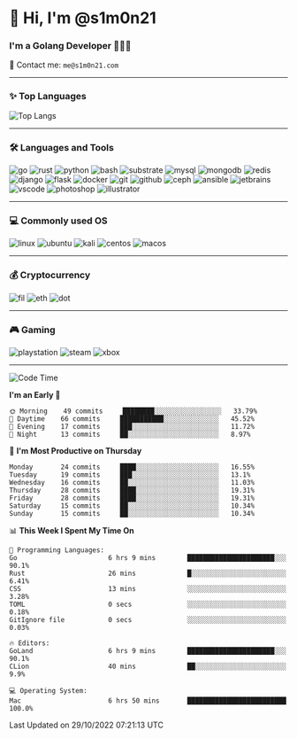# 👋 Hi, I'm @s1m0n21

### I'm a Golang Developer 👨🏻‍💻

📮 Contact me: `me@s1m0n21.com`

---

### ✨ Top Languages

![Top Langs](https://github-readme-stats.vercel.app/api/top-langs/?username=s1m0n21&layout=compact)

---

### 🛠 Languages and Tools

![go](https://img.shields.io/badge/Go-00ADD8?style=for-the-badge&logo=go&logoColor=white&message=myfavorite)
![rust](https://img.shields.io/badge/Rust-black?style=for-the-badge&logo=rust&logoColor=#E57324)
![python](https://img.shields.io/badge/Python-3776AB?style=for-the-badge&logo=python&logoColor=white)
![bash](https://img.shields.io/badge/Bash-4EAA25?style=for-the-badge&logo=gnubash&logoColor=white)
![substrate](https://img.shields.io/badge/Substrate-000000?style=for-the-badge&logo=paritysubstrate&logoColor=white)
![mysql](https://img.shields.io/badge/MySQL-025E85?style=for-the-badge&logo=mysql&logoColor=white)
![mongodb](https://img.shields.io/badge/MongoDB-4EA94B?style=for-the-badge&logo=mongodb&logoColor=white)
![redis](https://img.shields.io/badge/redis-%23DD0031.svg?&style=for-the-badge&logo=redis&logoColor=white)
![django](https://img.shields.io/badge/Django-092E20?style=for-the-badge&logo=django&logoColor=white)
![flask](https://img.shields.io/badge/Flask-000000?style=for-the-badge&logo=flask&logoColor=white)
![docker](https://img.shields.io/badge/Docker-2CA5E0?style=for-the-badge&logo=docker&logoColor=white)
![git](https://img.shields.io/badge/Git-F05032?style=for-the-badge&logo=git&logoColor=white)
![github](https://img.shields.io/badge/github-%23121011.svg?style=for-the-badge&logo=github&logoColor=white)
![ceph](https://img.shields.io/badge/Ceph-FFFFFF?style=for-the-badge&logo=ceph&logoColor=E95A53)
![ansible](https://img.shields.io/badge/Ansible-000000?style=for-the-badge&logo=ansible&logoColor=white)
![jetbrains](https://img.shields.io/badge/JetBrains-FFFFFF?style=for-the-badge&logo=jetbrains&logoColor=black)
![vscode](https://img.shields.io/badge/VSCode-007ACC?style=for-the-badge&logo=VisualStudioCode&logoColor=white)
![photoshop](https://img.shields.io/badge/Adobe%20Photoshop-31A8FF?style=for-the-badge&logo=Adobe%20Photoshop&logoColor=black)
![illustrator](https://img.shields.io/badge/Adobe%20Illustrator-FF9A00?style=for-the-badge&logo=adobe%20illustrator&logoColor=black)

---

### 💻 Commonly used OS

![linux](https://img.shields.io/badge/Linux-FCC624?style=for-the-badge&logo=linux&logoColor=black)
![ubuntu](https://img.shields.io/badge/Ubuntu-E95420?style=for-the-badge&logo=ubuntu&logoColor=white)
![kali](https://img.shields.io/badge/Kali_Linux-557C94?style=for-the-badge&logo=kali-linux&logoColor=white)
![centos](https://img.shields.io/badge/CentOS-262577?style=for-the-badge&logo=CentOS&logoColor=white)
![macos](https://img.shields.io/badge/macos-000000?style=for-the-badge&logo=apple&logoColor=white)

---

### 💰 Cryptocurrency

![fil](https://img.shields.io/badge/Filecoin-00C6CE?style=for-the-badge)
![eth](https://img.shields.io/badge/Ethereum-6285F4?style=for-the-badge&logo=ethereum&logoColor=white)
![dot](https://img.shields.io/badge/Polkadot-E00677?style=for-the-badge)

---

### 🎮 Gaming

![playstation](https://img.shields.io/badge/PlayStation-003791?style=for-the-badge&logo=playstation&logoColor=white)
![steam](https://img.shields.io/badge/Steam-000000?style=for-the-badge&logo=steam&logoColor=white)
![xbox](https://img.shields.io/badge/Xbox-107C10?style=for-the-badge&logo=xbox&logoColor=white)

<!-- ---

### ⚡️ Recent Activity -->
<!--START_SECTION:activity-->
<!--END_SECTION:activity-->

---

<!--START_SECTION:waka-->
![Code Time](http://img.shields.io/badge/Code%20Time-0%20secs-blue)

**I'm an Early 🐤** 

```text
🌞 Morning    49 commits     ████████░░░░░░░░░░░░░░░░░   33.79% 
🌆 Daytime    66 commits     ███████████░░░░░░░░░░░░░░   45.52% 
🌃 Evening    17 commits     ███░░░░░░░░░░░░░░░░░░░░░░   11.72% 
🌙 Night      13 commits     ██░░░░░░░░░░░░░░░░░░░░░░░   8.97%

```
📅 **I'm Most Productive on Thursday** 

```text
Monday       24 commits     ████░░░░░░░░░░░░░░░░░░░░░   16.55% 
Tuesday      19 commits     ███░░░░░░░░░░░░░░░░░░░░░░   13.1% 
Wednesday    16 commits     ██░░░░░░░░░░░░░░░░░░░░░░░   11.03% 
Thursday     28 commits     ████░░░░░░░░░░░░░░░░░░░░░   19.31% 
Friday       28 commits     ████░░░░░░░░░░░░░░░░░░░░░   19.31% 
Saturday     15 commits     ██░░░░░░░░░░░░░░░░░░░░░░░   10.34% 
Sunday       15 commits     ██░░░░░░░░░░░░░░░░░░░░░░░   10.34%

```


📊 **This Week I Spent My Time On** 

```text
💬 Programming Languages: 
Go                       6 hrs 9 mins        ██████████████████████░░░   90.1% 
Rust                     26 mins             █░░░░░░░░░░░░░░░░░░░░░░░░   6.41% 
CSS                      13 mins             ░░░░░░░░░░░░░░░░░░░░░░░░░   3.28% 
TOML                     0 secs              ░░░░░░░░░░░░░░░░░░░░░░░░░   0.18% 
GitIgnore file           0 secs              ░░░░░░░░░░░░░░░░░░░░░░░░░   0.03%

🔥 Editors: 
GoLand                   6 hrs 9 mins        ██████████████████████░░░   90.1% 
CLion                    40 mins             ██░░░░░░░░░░░░░░░░░░░░░░░   9.9%

💻 Operating System: 
Mac                      6 hrs 50 mins       █████████████████████████   100.0%

```


 Last Updated on 29/10/2022 07:21:13 UTC
<!--END_SECTION:waka-->

<!---
s1m0n21/s1m0n21 is a ✨ special ✨ repository because its `README.md` (this file) appears on your GitHub profile.
You can click the Preview link to take a look at your changes.
--->
